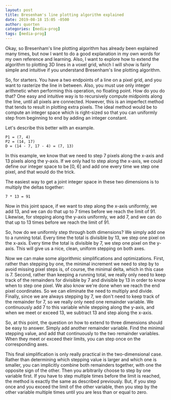 ```yaml
---
layout: post
title: Bresenham's line plotting algorithm explained
date: 2019-08-18 15:05 -0500
author: quorten
categories: [media-prog]
tags: [media-prog]
---
```


Okay, so Bresenham's line plotting algorithm has already been
explained many times, but now I want to do a good explanation in my
own words for my own reference and learning.  Also, I want to explore
how to extend the algorithm to plotting 3D lines in a voxel grid,
which I will show is fairly simple and intuitive if you understand
Bresenham's line plotting algorithm.

So, for starters.  You have a two endpoints of a line on a pixel grid,
and you want to rasterize the line in between.  Also, you must use
only integer arithmetic when performing this operation, no floating
point.  How do you do that?  One easy and intuitive way is to
recursively compute midpoints along the line, until all pixels are
connected.  However, this is an imperfect method that tends to result
in plotting extra pixels.  The ideal method would be to compute an
integer space which is right-sized so that you can uniformly step from
beginning to end by adding an integer constant.

Let's describe this better with an example.

    P1 = (7, 4)
    P2 = (14, 17)
    D = (14 - 7, 17 - 4) = (7, 13)

In this example, we know that we need to step 7 pixels along the
x-axis and 13 pixels along the y-axis.  If we only had to step along
the x-axis, we could define our integer space to be [0, 6] and add one
every time we step one pixel, and that would do the trick.

<!-- more -->

The easiest way to get a joint integer space in these two dimensions
is to multiply the deltas together:

    7 * 13 = 91

Now in this joint space, if we want to step along the x-axis
uniformly, we add 13, and we can do that up to 7 times before we reach
the limit of 91.  Likewise, for stepping along the y-axis uniformly,
we add 7, and we can do that up to 13 times before we reach the limit
of 91.

So, how do we uniformly step through both dimensions?  We simply add
one to a running total.  Every time the total is divisible by 13, we
step one pixel on the x-axis.  Every time the total is divisible by 7,
we step one pixel on the y-axis.  This will give us a nice, clean,
uniform stepping on both axes.

Now we can make some algorithmic simplifications and optimizations.
First, rather than stepping by one, the minimal increment we need to
step by to avoid missing pixel steps is, of course, the minimal delta,
which in this case is 7.  Second, rather than keeping a running total,
we really only need to keep track of the remainders for divisible by 7
and divisible by 13 in order to know when to step one pixel.  We also
know we're done when we reach the end pixel coordinates.  So we can
eliminate the need to multiply and divide.  Finally, since we are
always stepping by 7, we don't need to keep track of the remainder for
7, so we really only need one remainder variable.  We continuously add
7 to this variable while stepping along the y-axis, and when we meet
or exceed 13, we subtract 13 and step along the x-axis.

So, at this point, the question on how to extend to three dimensions
should be easy to answer.  Simply add another remainder variable.
Find the minimal stepping value, and add that continuously to the two
remainder variables.  When they meet or exceed their limits, you can
step once on the corresponding axes.

This final simplification is only really practical in the
two-dimensional case.  Rather than determining which stepping value is
larger and which one is smaller, you can implicitly combine both
remainders together, with one the opposite sign of the other.  Then
you arbitrarily choose to step by one variable first.  If you have to
step multiple times before the limit is reached, the method is exactly
the same as described previously.  But, if you step once and you
exceed the limit of the other variable, then you step by the other
variable multiple times until you are less than or equal to zero.

